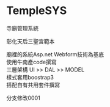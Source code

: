 # TempleSYS
 寺廟管理系統
 
 彰化天后三聖宮範本


廟裡的系統Asp.net Webform技術為基底
<br/>
使用牛南產code撰寫
<br/>
三層架構   UI >> DAL >> MODEL<br/>
樣式套用boostrap3<br/>
搭配自有共用套件撰寫<br/>

分支修改0001
